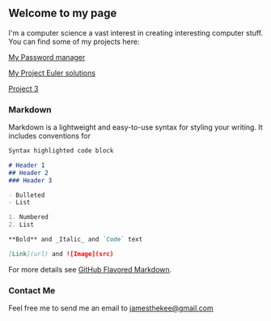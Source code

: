 ## Welcome to my page

I'm a computer science a vast interest in creating interesting computer stuff.
You can find some of my projects here:

[My Password manager](https://github.com/jamesthekee/password-manager)

[My Project Euler solutions](https://github.com/jamesthekee/project-euler)

[Project 3](https://jamesthekee.github.io/)



### Markdown

Markdown is a lightweight and easy-to-use syntax for styling your writing. It includes conventions for

```markdown
Syntax highlighted code block

# Header 1
## Header 2
### Header 3

- Bulleted
- List

1. Numbered
2. List

**Bold** and _Italic_ and `Code` text

[Link](url) and ![Image](src)
```

For more details see [GitHub Flavored Markdown](https://guides.github.com/features/mastering-markdown/).

### Contact Me

Feel free me to send me an email to jamesthekee@gmail.com
